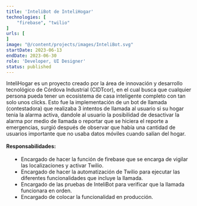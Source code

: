 ```yaml
---
title: 'InteliBot de InteliHogar'
technologies: [
    "firebase", "twilio"
]
urls: [
]
image: "@/content/projects/images/InteliBot.svg"
startDate: 2023-06-13
endDate: 2023-06-30
role: 'Developer, UI Designer'
status: published
---
```

InteliHogar es un proyecto creado por la área de innovación y desarrollo tecnológico de Córdova Industrial (CIDTcor), en el cual busca que cualquier persona pueda tener un ecosistema de casa inteligente completo con tan solo unos clicks. Esto fue la implementación de un bot de llamada (contestadora) que realizaba 3 intentos de llamada al usuario si su hogar tenia la alarma activa, dandole al usuario la posibilidad de desactivar la alarma por medio de llamada o reportar que se hiciera el reporte a emergencias, surgió después de observar que había una cantidad de usuarios importante que no usaba datos móviles cuando salían del hogar.
\
\
**Responsabilidades:**

- Encargado de hacer la función de firebase que se encarga de vigilar las localizaciones y activar Twilio.
- Encargado de hacer la automatización de Twilio para ejecutar las diferentes funcionalidades que incluye la llamada.
- Encargado de las pruebas de InteliBot para verificar que la llamada funcionara en orden.
- Encargado de colocar la funcionalidad en producción.

<style>
    ul {
		list-style: disc !important;
		margin: 18px 0px !important;
		padding: 0px 0px 0px 40px !important;
	}
</style>
